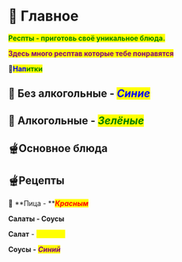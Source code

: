 # 🥣 Главное

<mark style="color:green;">**Респты - приготовь своё уникальное блюда.**</mark>

<mark style="color:purple;">**Здесь много респтав которые тебе понравятся**</mark>



&#x20;                                               🧋<mark style="color:blue;">**Нап**</mark><mark style="color:green;">**итки**</mark>

## 🥛 Без алкогольные - _<mark style="color:blue;">Синие</mark>_

## 🍾 Алкогольные  - _<mark style="color:green;">Зелёные</mark>_



## &#x20;                           🫕Основное блюда&#x20;

## 🫕Рецепты

🍕 **Пица - **_<mark style="color:red;">**Красным**</mark>_



&#x20;                                                      **Салаты - Соусы**



**Салат** - _<mark style="color:yellow;">**Жёлтый**</mark>_



**Соусы -** _<mark style="color:purple;">**Синий**</mark>_
